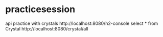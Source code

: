 # practicesession
api practice with crystals
http://localhost:8080/h2-console
select * from Crystal
http://localhost:8080/crystal/all
